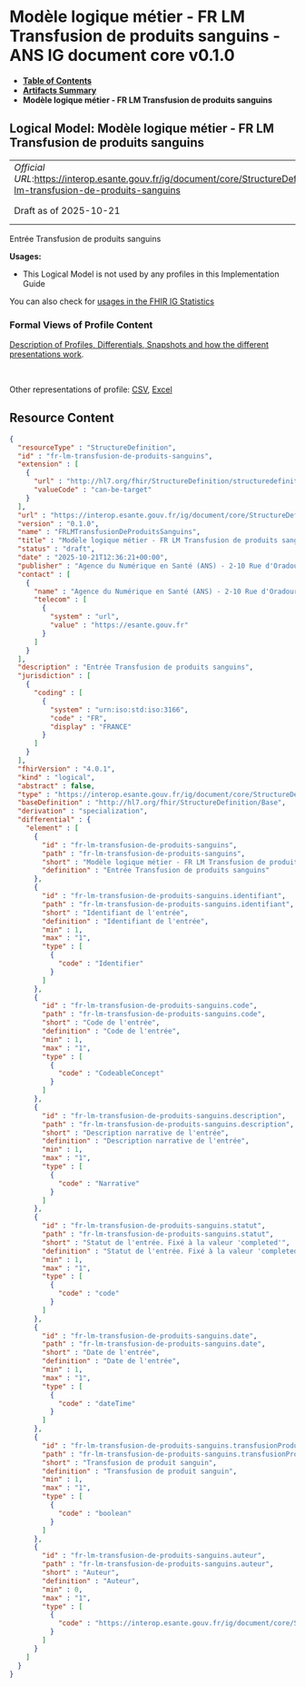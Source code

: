 # Modèle logique métier - FR LM Transfusion de produits sanguins - ANS IG document core v0.1.0

* [**Table of Contents**](toc.md)
* [**Artifacts Summary**](artifacts.md)
* **Modèle logique métier - FR LM Transfusion de produits sanguins**

## Logical Model: Modèle logique métier - FR LM Transfusion de produits sanguins 

| | |
| :--- | :--- |
| *Official URL*:https://interop.esante.gouv.fr/ig/document/core/StructureDefinition/fr-lm-transfusion-de-produits-sanguins | *Version*:0.1.0 |
| Draft as of 2025-10-21 | *Computable Name*:FRLMTransfusionDeProduitsSanguins |

 
Entrée Transfusion de produits sanguins 

**Usages:**

* This Logical Model is not used by any profiles in this Implementation Guide

You can also check for [usages in the FHIR IG Statistics](https://packages2.fhir.org/xig/ans.document.fr.core|current/StructureDefinition/fr-lm-transfusion-de-produits-sanguins)

### Formal Views of Profile Content

 [Description of Profiles, Differentials, Snapshots and how the different presentations work](http://build.fhir.org/ig/FHIR/ig-guidance/readingIgs.html#structure-definitions). 

 

Other representations of profile: [CSV](StructureDefinition-fr-lm-transfusion-de-produits-sanguins.csv), [Excel](StructureDefinition-fr-lm-transfusion-de-produits-sanguins.xlsx) 



## Resource Content

```json
{
  "resourceType" : "StructureDefinition",
  "id" : "fr-lm-transfusion-de-produits-sanguins",
  "extension" : [
    {
      "url" : "http://hl7.org/fhir/StructureDefinition/structuredefinition-type-characteristics",
      "valueCode" : "can-be-target"
    }
  ],
  "url" : "https://interop.esante.gouv.fr/ig/document/core/StructureDefinition/fr-lm-transfusion-de-produits-sanguins",
  "version" : "0.1.0",
  "name" : "FRLMTransfusionDeProduitsSanguins",
  "title" : "Modèle logique métier - FR LM Transfusion de produits sanguins",
  "status" : "draft",
  "date" : "2025-10-21T12:36:21+00:00",
  "publisher" : "Agence du Numérique en Santé (ANS) - 2-10 Rue d'Oradour-sur-Glane, 75015 Paris",
  "contact" : [
    {
      "name" : "Agence du Numérique en Santé (ANS) - 2-10 Rue d'Oradour-sur-Glane, 75015 Paris",
      "telecom" : [
        {
          "system" : "url",
          "value" : "https://esante.gouv.fr"
        }
      ]
    }
  ],
  "description" : "Entrée Transfusion de produits sanguins",
  "jurisdiction" : [
    {
      "coding" : [
        {
          "system" : "urn:iso:std:iso:3166",
          "code" : "FR",
          "display" : "FRANCE"
        }
      ]
    }
  ],
  "fhirVersion" : "4.0.1",
  "kind" : "logical",
  "abstract" : false,
  "type" : "https://interop.esante.gouv.fr/ig/document/core/StructureDefinition/fr-lm-transfusion-de-produits-sanguins",
  "baseDefinition" : "http://hl7.org/fhir/StructureDefinition/Base",
  "derivation" : "specialization",
  "differential" : {
    "element" : [
      {
        "id" : "fr-lm-transfusion-de-produits-sanguins",
        "path" : "fr-lm-transfusion-de-produits-sanguins",
        "short" : "Modèle logique métier - FR LM Transfusion de produits sanguins",
        "definition" : "Entrée Transfusion de produits sanguins"
      },
      {
        "id" : "fr-lm-transfusion-de-produits-sanguins.identifiant",
        "path" : "fr-lm-transfusion-de-produits-sanguins.identifiant",
        "short" : "Identifiant de l'entrée",
        "definition" : "Identifiant de l'entrée",
        "min" : 1,
        "max" : "1",
        "type" : [
          {
            "code" : "Identifier"
          }
        ]
      },
      {
        "id" : "fr-lm-transfusion-de-produits-sanguins.code",
        "path" : "fr-lm-transfusion-de-produits-sanguins.code",
        "short" : "Code de l'entrée",
        "definition" : "Code de l'entrée",
        "min" : 1,
        "max" : "1",
        "type" : [
          {
            "code" : "CodeableConcept"
          }
        ]
      },
      {
        "id" : "fr-lm-transfusion-de-produits-sanguins.description",
        "path" : "fr-lm-transfusion-de-produits-sanguins.description",
        "short" : "Description narrative de l'entrée",
        "definition" : "Description narrative de l'entrée",
        "min" : 1,
        "max" : "1",
        "type" : [
          {
            "code" : "Narrative"
          }
        ]
      },
      {
        "id" : "fr-lm-transfusion-de-produits-sanguins.statut",
        "path" : "fr-lm-transfusion-de-produits-sanguins.statut",
        "short" : "Statut de l'entrée. Fixé à la valeur 'completed'",
        "definition" : "Statut de l'entrée. Fixé à la valeur 'completed'",
        "min" : 1,
        "max" : "1",
        "type" : [
          {
            "code" : "code"
          }
        ]
      },
      {
        "id" : "fr-lm-transfusion-de-produits-sanguins.date",
        "path" : "fr-lm-transfusion-de-produits-sanguins.date",
        "short" : "Date de l'entrée",
        "definition" : "Date de l'entrée",
        "min" : 1,
        "max" : "1",
        "type" : [
          {
            "code" : "dateTime"
          }
        ]
      },
      {
        "id" : "fr-lm-transfusion-de-produits-sanguins.transfusionProduitSanguin",
        "path" : "fr-lm-transfusion-de-produits-sanguins.transfusionProduitSanguin",
        "short" : "Transfusion de produit sanguin",
        "definition" : "Transfusion de produit sanguin",
        "min" : 1,
        "max" : "1",
        "type" : [
          {
            "code" : "boolean"
          }
        ]
      },
      {
        "id" : "fr-lm-transfusion-de-produits-sanguins.auteur",
        "path" : "fr-lm-transfusion-de-produits-sanguins.auteur",
        "short" : "Auteur",
        "definition" : "Auteur",
        "min" : 0,
        "max" : "1",
        "type" : [
          {
            "code" : "https://interop.esante.gouv.fr/ig/document/core/StructureDefinition/fr-lm-auteur"
          }
        ]
      }
    ]
  }
}

```
